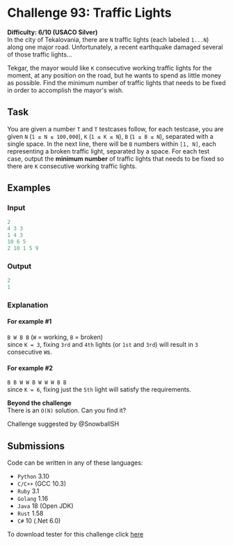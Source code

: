 # Challenge 93: Traffic Lights

**Difficulty: 6/10 (USACO Silver)**  
In the city of Tekalovania, there are `N` traffic lights (each labeled `1...N`) along one major road. Unfortunately, a recent earthquake damaged several of those traffic lights...

Tekgar, the mayor would like `K` consecutive working traffic lights for the moment, at any position on the road, but he wants to spend as little money as possible. Find the minimum number of traffic lights that needs to be fixed in order to accomplish the mayor's wish.

## Task

You are given a number `T` and `T` testcases follow, for each testcase, you are given `N` (`1 ≤ N ≤ 100,000`), `K` (`1 ≤ K ≤ N`), `B` (`1 ≤ B ≤ N`), separated with a single space.
In the next line, there will be `B` numbers within `[1, N]`, each representing a broken traffic light, separated by a space.
For each test case, output the **minimum number** of traffic lights that needs to be fixed so there are `K` consecutive working traffic lights.

## Examples

### Input

```rs
2
4 3 3
1 4 3
10 6 5
2 10 1 5 9
```

### Output

```rs
2
1
```

### Explanation

#### For example #1

`B W B B` (`W` = working, `B` = broken)  
since `K = 3`, fixing `3rd` and `4th` lights (or `1st` and `3rd`) will result in `3` consecutive `W`s.

#### For example #2

`B B W W B W W W B B`  
since `K = 6`, fixing just the `5th` light will satisfy the requirements.

**Beyond the challenge**  
There is an `O(N)` solution. Can you find it?

Challenge suggested by @SnowballSH

## Submissions

Code can be written in any of these languages:

- `Python` 3.10
- `C/C++` (GCC 10.3)
- `Ruby` 3.1
- `Golang` 1.16
- `Java` 18 (Open JDK)
- `Rust` 1.58
- `C#` 10 (.Net 6.0)

To download tester for this challenge click [here](https://downgit.github.io/#/home?url=https://github.com/Pomroka/PreviousChallenges/tree/main/Challenge_93)
